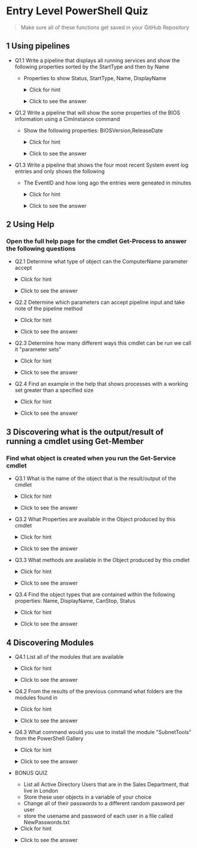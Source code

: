 <!--
    <details><summary>Click for hint</summary><Strong> 

    ``` 
    HINT
    ```
    </Strong></details> 
    <details><summary>Click to see the answer</summary><Strong> 
    
    ```
    ANSWER
    ```
    </Strong></details> 
-->

# Entry Level PowerShell Quiz

  > Make sure all of these functions get saved in your GitHub Repository 

## 1 Using pipelines

- Q1.1 Write a pipeline that displays all running services and show the following properties sorted by the StartType and then by Name
  - Properties to show Status, StartType, Name, DisplayName

    <details><summary>Click for hint</summary><Strong> 

    ``` 
    Think about the following:
    - What PowerShell command will find services 
    - What PowerShell command will sort the information
    - How do I just show running services
    ```
    </Strong></details> 
    <details><summary>Click to see the answer</summary><Strong> 
    
    ```PowerShell
    Get-Service | Where-Object {$_.Status -eq 'Running'} | Sort-Object -Property StartType,Name | Select-Object -Property Status,StartType,Name,DisplayName

    ```
    </Strong></details> 

- Q1.2 Write a pipeline that will show the some properties of the BIOS information using a CimInstance command
  - Show the following properties: BIOSVersion,ReleaseDate

    <details><summary>Click for hint</summary><Strong> 

    ``` 
    Consider:
    - How do I find a CIM class that shows bios inforamtion
    - How do I just show two of the properties
    ```
    </Strong></details> 
    <details><summary>Click to see the answer</summary><Strong> 
    
    ```PowerShell
    Get-CimInstance -ClassName Win32_BIOS | Select-Object -Property BIOSVersion,ReleaseDate
    ```
    </Strong></details> 
    
- Q1.3 Write a pipeline that shows the four most recent System event log entries and only shows the following
  - The EventID and how long ago the entries were geneated in minutes

    <details><summary>Click for hint</summary><Strong> 

    ``` 
    Consider:
    - How do I find a command that shows event logs
    - How do I show a property that I have to calculate 
    ```
    </Strong></details> 
    <details><summary>Click to see the answer</summary><Strong> 
    
    ```PowerShell
    Get-EventLog -LogName System -Newest 4 | Select-Object -Property EventID,@{n='MinutesAgo';e={((Get-Date) - $_.TimeGenerated).Minutes}}
    ```
    </Strong></details> 


## 2 Using Help

### Open the full help page for the cmdlet Get-Process to answer the following questions

  - Q2.1 Determine what type of object can the ComputerName parameter accept
 
    <details><summary>Click for hint</summary><Strong> 

    ```PowerShell
    Get-Help -Full Get-Process
    # Or you could use the following
    Get-Help -ShowWindow Get-Process
    ```
    </Strong></details> 
    <details><summary>Click to see the answer</summary><Strong> 
    
    ```
    Look for the information directly after the Parameter name "ComputerName" 
    
    -ComputerName <System.String[]>
    
    "String" is the answer, also note that String has "[]" at the end which menas that 
    This parameter can accept one or more strings as an array of strings
    ```
    </Strong></details>    
 
  - Q2.2 Determine which parameters can accept pipeline input and take note of the pipeline method  
    
    <details><summary>Click for hint</summary><Strong> 

    ```PowerShell
    Get-Help -Full Get-Process
    # Or you could use the following
    Get-Help -ShowWindow Get-Process
    ```
    </Strong></details> 
    <details><summary>Click to see the answer</summary><Strong> 
    
    ```
    Inspect all of the parameters for those that report "True" for "Accept pipeline input"?
    For Example:
    -ComputerName <System.String[]>
       Specifies the computers for which this cmdlet gets active processes. The default is the local computer.
       
       Required?                    false
       Position?                    named
       Default value                Local computer
       Accept pipeline input?       True (ByPropertyName)
       Accept wildcard characters?  false    
    
    This is one of the parameters that can "Accept pipeline input"
    and it does so by the "ByPropertyName" procedure    
    ```
    </Strong></details>   
 
  - Q2.3 Determine how many different ways this cmdlet can be run we call it "parameter sets"

    <details><summary>Click for hint</summary><Strong> 

    ```PowerShell
    Get-Help -Full Get-Process
    # Or you could use the following
    Get-Help -ShowWindow Get-Process
    ```
    </Strong></details> 
    <details><summary>Click to see the answer</summary><Strong> 
    
    ```
    Look for the "Syntax" section and count the number of ways this cmdlet can be run
    For Example:
    
    Syntax
        Get-Process [[-Name] <System.String[]>] [-ComputerName <System.String[]>] [-FileVersionInfo ] [-Module ] [<CommonParameters>]
        Get-Process [-ComputerName <System.String[]>] [-FileVersionInfo ] -Id <System.Int32[]> [-Module ] [<CommonParameters>]
        Get-Process [-ComputerName <System.String[]>] [-FileVersionInfo ] -InputObject <System.Diagnostics.Process[]> [-Module ] [<CommonParameters>]
        Get-Process -Id <System.Int32[]> -IncludeUserName  [<CommonParameters>]
        Get-Process [[-Name] <System.String[]>] -IncludeUserName  [<CommonParameters>] 
        Get-Process -IncludeUserName  -InputObject <System.Diagnostics.Process[]> [<CommonParameters>]   
    
    The answer is: there are six different ways of running this cmdlet with different parameters     
    ```
    </Strong></details>         

  - Q2.4 Find an example in the help that shows processes with a working set greater than a specified size 

    
    <details><summary>Click for hint</summary><Strong> 

    ```PowerShell
    Get-Help -Full Get-Process
    # Or you could use the following
    Get-Help -ShowWindow Get-Process
    ```
    </Strong></details> 
    <details><summary>Click to see the answer</summary><Strong> 
    
    ```
    Look throught the help until you find the examples and then look for the specific example 
    For Example:
    Example 3: Get all processes with a working set greater than a specified size
    Get-Process | Where-Object {$_.WorkingSet -gt 20000000}
    
    Read the comments associated with this example
    ```
    </Strong></details>           

        
## 3 Discovering what is the output/result of running a cmdlet using Get-Member

### Find what object is created when you run the Get-Service cmdlet

  - Q3.1 What is the name of the object that is the result/output of the cmdlet 
 
    <details><summary>Click for hint</summary><Strong> 

    ```PowerShell
    Get-Help -Full Get-Member
    
    ```
    </Strong></details> 
    <details><summary>Click to see the answer</summary><Strong> 
    
    ```PowerShell
    Get-Service | Get-Member 
    
    # Look for the TypeName information
    # The Answer is:
    #   System.ServiceProcess.ServiceController 
    # The last name is important when learning how to use PowerShell: 
    #   ServiceController 
    ```
    </Strong></details>    
 
  - Q3.2 What Properties are available in the Object produced by this cmdlet  
    
    <details><summary>Click for hint</summary><Strong> 

    ```
    Look for all of the MemberTypes that have the word Property in the typename
        
    ```
    </Strong></details> 
    <details><summary>Click to see the answer</summary><Strong> 
    
    ```
    Answer is :
    Name                MemberType    Definition
    ----                ----------    ----------
    Name                AliasProperty Name = ServiceName                                           
    RequiredServices    AliasProperty RequiredServices = ServicesDependedOn
    CanPauseAndContinue Property      bool CanPauseAndContinue {get;}
    CanShutdown         Property      bool CanShutdown {get;}
    CanStop             Property      bool CanStop {get;}
    Container           Property      System.ComponentModel.IContainer Container {get;}
    DependentServices   Property      System.ServiceProcess.ServiceController[] DependentServices {get;}
    DisplayName         Property      string DisplayName {get;set;}
    MachineName         Property      string MachineName {get;set;}
    ServiceHandle       Property      System.Runtime.InteropServices.SafeHandle ServiceHandle {get;}
    ServiceName         Property      string ServiceName {get;set;}
    ServicesDependedOn  Property      System.ServiceProcess.ServiceController[] ServicesDependedOn {get;}
    ServiceType         Property      System.ServiceProcess.ServiceType ServiceType {get;}
    Site                Property      System.ComponentModel.ISite Site {get;set;}
    StartType           Property      System.ServiceProcess.ServiceStartMode StartType {get;}
    Status              Property      System.ServiceProcess.ServiceControllerStatus Status {get;}
    ```
    </Strong></details>   
 
  - Q3.3 What methods are available in the Object produced by this cmdlet  
    
    <details><summary>Click for hint</summary><Strong> 

    ```
    Look for all of the MemberTypes that have the word Method in the typename
        
    ```
    </Strong></details> 
    <details><summary>Click to see the answer</summary><Strong> 
    
    ```
    Answer is :
    Name                      MemberType   Definition
    ----                      ----------   ----------
    Close                     Method       void Close()
    Continue                  Method       void Continue()
    CreateObjRef              Method       System.Runtime.Remoting.ObjRef CreateObjRef(type requestedType)
    Dispose                   Method       void Dispose(), void IDisposable.Dispose()
    Equals                    Method       bool Equals(System.Object obj)
    ExecuteCommand            Method       void ExecuteCommand(int command)
    GetHashCode               Method       int GetHashCode()
    GetLifetimeService        Method       System.Object GetLifetimeService()
    GetType                   Method       type GetType()
    InitializeLifetimeService Method       System.Object InitializeLifetimeService()
    Pause                     Method       void Pause()
    Refresh                   Method       void Refresh()
    Start                     Method       void Start(), void Start(string[] args)
    Stop                      Method       void Stop()
    WaitForStatus             Method       void WaitForStatus(System.ServiceProcess.ServiceControllerStatus desiredStatus), void WaitForStatus(System....
    ToString                  ScriptMethod System.Object ToString();


    ```
    </Strong></details>   
 
- Q3.4 Find the object types that are contained within the following properties: Name, DisplayName, CanStop, Status   
    
    <details><summary>Click for hint</summary><Strong> 

    ```
    Look in the Definition column for each of the given properties 
        
    ```
    </Strong></details> 
    <details><summary>Click to see the answer</summary><Strong> 
    
    ```
    Name        MemberType    Definition
    ----        ----------    ----------
    Name        AliasProperty Name = ServiceName
    CanStop     Property      bool CanStop {get;}
    DisplayName Property      string DisplayName {get;set;}
    ServiceName Property      string ServiceName {get;set;}
    Status      Property      System.ServiceProcess.ServiceControllerStatus Status {get;}
    
    The Answer is:
      Name is an Alias Property so we follow the alias, Name -> ServiceName 
        and find that ServiceName contains a "string" object
        therefore Name contains a "String" object
      CanStop contains a "Boolean" object
      DisplayName contains a "String" object
      Status contains a "System.ServiceProcess.ServiceControllerStatus" object   
        
    ```
    </Strong></details>   
 
 ## 4 Discovering Modules


  - Q4.1 List all of the modules that are available  
 
    <details><summary>Click for hint</summary><Strong> 

    ```PowerShell
    Get-Command *module*
    # Get the full help for the command you have found to show all the modules that are available    
    
    ```
    </Strong></details> 
    <details><summary>Click to see the answer</summary><Strong> 
    
    ```PowerShell
    Get-Module -ListAvailable 
    
    # Look for the TypeName information
    # The Answer is:
    #   System.ServiceProcess.ServiceController 
    # The last name is important when learning how to use PowerShell: 
    #   ServiceController 
    ```
    </Strong></details>    
 
  - Q4.2 From the results of the previous command what folders are the modules found in   
    
    <details><summary>Click for hint</summary><Strong> 

    ```
    Look at the results of the Get-Module -ListAvailable to find the folder locations
    on the computer where modules are stored     
        
    ```
    </Strong></details> 
    <details><summary>Click to see the answer</summary><Strong> 
    
    ```
    The answers will differ depending on whether you are using PowerShell 7 and PowerShell 5
    PowerShell 7 
       C:\Users\<USERNAME>\Documents\PowerShell\Modules
       C:\Program Files\PowerShell\Modules
       c:\program files\powershell\7\Modules
       C:\Program Files\WindowsPowerShell\Modules
       C:\Windows\system32\WindowsPowerShell\v1.0\Modules   
        
    PowerShell 5    
      C:\Users\<USERNAME>\Documents\WindowsPowerShell\Modules
      C:\Program Files\WindowsPowerShell\Modules
      C:\Windows\system32\WindowsPowerShell\v1.0\Modules    
        
    ```
    </Strong></details>   
 
  - Q4.3 What command would you use to install the module "SubnetTools" from the PowerShell Gallery  
    
    <details><summary>Click for hint</summary><Strong> 

    ```
    Look for commands that come from the PowerShellGet module
        
    ```
    </Strong></details> 
    <details><summary>Click to see the answer</summary><Strong> 
    
    ```
    Answer is :
      Install-Module -Name SubnetTools
        
    ```
    </Strong></details>   
 

  - BONUS QUIZ
    - List all Active Directory Users that are in the Sales Department, that live in London
    - Store these user objects in a variable of your choice
    - Change all of their passwords to a different random password per user
    - store the usename and password of each user in a file called NewPasswords.txt
    <details><summary>Click for hint</summary><Strong> 

    ```
    Find out how to create a random password that contains upper and lower case letters and numbers and a special character
    Read the help for Set-ADUser    
        
    ```
    </Strong></details> 
    <details><summary>Click to see the answer</summary><Strong> 
    
    ```
   
        
    ```
    </Strong></details>           
        
        
